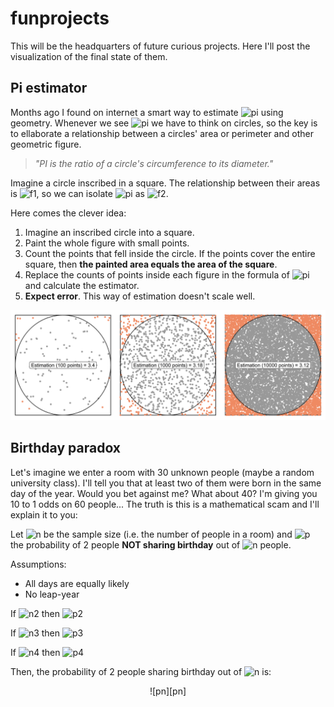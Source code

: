 # funprojects
This will be the headquarters of future curious projects. Here I'll post the visualization of the final state of them.

## Pi estimator

Months ago I found on internet a smart way to estimate ![pi][pi] using geometry. Whenever we see ![pi][pi] we have to think on circles, so the key is to ellaborate a relationship between a circles' area or perimeter and other geometric figure.

> *"PI is the ratio of a circle's circumference to its diameter."*

Imagine a circle inscribed in a square. The relationship between their areas is ![f1][areasratio], so we can isolate ![pi][pi] as ![f2][pi2]. 

Here comes the clever idea: 

1. Imagine an inscribed circle into a square.
2. Paint the whole figure with small points.
3. Count the points that fell inside the circle. If the points cover the entire square, then **the painted area equals the area of the square**.
4. Replace the counts of points inside each figure in the formula of ![pi][pi] and calculate the estimator.
5. **Expect error**. This way of estimation doesn't scale well.

![](https://github.com/DiabbZegpi/funprojects/blob/master/Pi%20estimator/combined_plot.png "Comparisson of pi estimations")

[pi]: https://render.githubusercontent.com/render/math?math=%24%5Cpi%24
[areasratio]: https://render.githubusercontent.com/render/math?math=%24%5Cfrac%7BA_%7Bcircle%7D%7D%7BA_%7Bsquare%7D%7D%3D%20%5Cfrac%7B%5Cpi%20r%5E2%7D%7B4r%5E2%7D%24
[pi2]:https://render.githubusercontent.com/render/math?math=%244%5Cfrac%7BA_%7Bcircle%7D%7D%7BA_%7Bsquare%7D%7D%24

## Birthday paradox

Let's imagine we enter a room with 30 unknown people (maybe a random university class). I'll tell you that at least two of them were born in the same day of the year. Would you bet against me? What about 40? I'm giving you 10 to 1 odds on 60 people... The truth is this is a mathematical scam and I'll explain it to you:

Let ![n][n] be the sample size (i.e. the number of people in a room) and ![p][p] the probability of 2 people **NOT sharing birthday** out of ![n][n] people.

Assumptions:
- All days are equally likely
- No leap-year

If ![n2][n2] then ![p2][p2]

If ![n3][n3] then ![p3][p3]

If ![n4][n4] then ![p4][p4]

Then, the probability of 2 people sharing birthday out of ![n][n] is: 

<p style="text-align:center;">![pn][pn]</p>


[n]:https://render.githubusercontent.com/render/math?math=n
[n2]:https://render.githubusercontent.com/render/math?math=n=2
[n3]:https://render.githubusercontent.com/render/math?math=n=3
[n4]:https://render.githubusercontent.com/render/math?math=n=4
[p]:https://render.githubusercontent.com/render/math?math=P_n
[p2]:https://render.githubusercontent.com/render/math?math=P_2=\frac{364}{365}
[p3]:https://render.githubusercontent.com/render/math?math=P_3=\frac{364}{365}\frac{363}{364}=\frac{363}{365}
[p4]:https://render.githubusercontent.com/render/math?math=P_4=\frac{364}{365}\frac{363}{364}\frac{362}{363}=\frac{362}{365}
[pn]:https://render.githubusercontent.com/render/math?math=1-\frac{365-n+1}{365}
